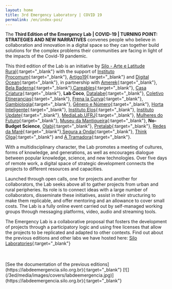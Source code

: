 ```yaml
---
layout: home
title: 3rd Emergency Laboratory | COVID 19
permalink: /en/index-pos/
---
```


The **Third Edition of the Emergency Lab \| COVID-19 \| TURNING POINT: STRATEGIES AND NEW NARRATIVES** convenes people who believe in collaboration and innovation in a digital space so they can together build solutions for the complex problems their communities are facing in light of the impacts of the Covid-19 pandemic.
  
This third edition of the Lab is an initiative by [Silo - Arte e Latitude Rural](https://silo.org.br/){:target="_blank"} with the support of  [Instituto Procomum](https://www.procomum.org/){:target="_blank"}, [Artigo19](https://artigo19.org/){:target="_blank"} and [Digital Ocean](https://www.digitalocean.com/){:target="_blank"}, in partnership with [Amerek](https://twitter.com/amerek_ufmg){:target="_blank"}, [Bela Baderna](http://belabaderna.com.br/){:target="_blank"},[Careables](https://www.careables.org/){:target="_blank"}, [Casa Criatura](https://www.instagram.com/casacriatura/){:target="_blank"}, **Lab Coco**, [Datalabe](https://datalabe.org/){:target="_blank"}, [Coletivo Etinerancias](https://www.instagram.com/etinerancias){:target="_blank"}, [Frena la Curva](https://frenalacurva.net/){:target="_blank"}, [Gambiologia](http://www.gambiologia.net/blog/){:target="_blank"}, [Gênero e Número](http://www.generonumero.media/){:target="_blank"},
[Horta Inteligente](https://hortainteligente.wixsite.com/hortainteligente){:target="_blank"}, [Instituto Elos](https://institutoelos.org/){:target="_blank"}, [Instituto Update](https://www.institutoupdate.org.br/){:target="_blank"}, [MediaLab.UFRJ](href="http://medialabufrj.net/"){:target="_blank"}, [Mulheres do Futuro](https://www.instagram.com/mulheresdofuturopa/){:target="_blank"}, [Museu da Mantiqueira](https://museudamantiqueira.com.br/){:target="_blank"}, **No-Budget Science**, [Olabi](https://www.olabi.org.br){:target="_blank"}, [Pretalab](https://www.pretalab.com/){:target="_blank"}, [Redes da Maré](http://www.redesdamare.org.br/){:target="_blank"},[Segura a Onda](https://seguraaonda.com.br/){:target="_blank"}, [Think Olga](https://www.thinkolga.com/){:target="_blank"} and [A Tramadora](https://www.tramadora.net/){:target="_blank"}.

With a multidisciplinary character, the Lab promotes a meeting of cultures, forms of knowledge, and generations, as well as encourages dialogue between popular knowledge, science, and new technologies. Over five days of remote work, a digital space of strategic development connects the projects to different resources and capacities.
  
Launched through open calls, one for projects and another for collaborators, the Lab seeks above all to gather projects from urban and rural peripheries. Its role is to connect ideas with a large number of collaborators, disseminate these initiatives, assist in their structuring to make them replicable, and offer mentoring and an allowance to cover small costs. The Lab is a fully online event carried out by self-managed working groups through messaging platforms, video, audio and streaming tools.
  
The Emergency Lab is a collaborative proposal that fosters the development of projects through a participatory logic and using free licenses that allow the projects to be replicated and adapted to other contexts. Find out about the previous editions and other labs we have hosted here: [Silo Laboratories](https://silo.org.br/interactivos/){:target="_blank"}

<br>
<br>
[See the documentation of the previous editions](https://labdeemergencia.silo.org.br){:target="_blank"}
[![](/3ed/media/images/covers/labdeemergencia.jpg)](https://labdeemergencia.silo.org.br){:target="_blank"}
